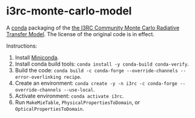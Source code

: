 # i3rc-monte-carlo-model

A [conda](https://conda.io/en/latest/) packaging of the [the I3RC Community Monte Carlo Radiative Transfer Model](https://github.com/RobertPincus/i3rc-monte-carlo-model). The license of the original code is in effect.

Instructions:

1. Install [Miniconda](https://docs.conda.io/en/latest/miniconda.html).
2. Install conda build tools: `conda install -y conda-build conda-verify`.
3. Build the code: `conda build -c conda-forge --override-channels --error-overlinking recipe`.
4. Create an environment: `conda create -y -n i3rc -c conda-forge --override-channels --use-local`.
5. Activate environment: `conda activate i3rc`.
6. Run `MakeMieTable`, `PhysicalPropertiesToDomain`, or `OpticalPropertiesToDomain`.

